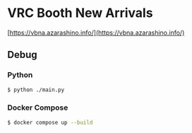 # VRC Booth New Arrivals

[https://vbna.azarashino.info/](https://vbna.azarashino.info/)

## Debug

### Python

```sh
$ python ./main.py
```

### Docker Compose

```sh
$ docker compose up --build
```
